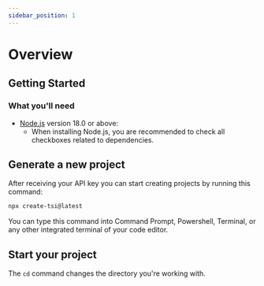 ```yaml
---
sidebar_position: 1
---
```


# Overview

## Getting Started


### What you'll need

- [Node.js](https://nodejs.org/en/download/) version 18.0 or above:
  - When installing Node.js, you are recommended to check all checkboxes related to dependencies.

## Generate a new project

After receiving your API key you can start creating projects by running this command:

```bash
npx create-tsi@latest
```

You can type this command into Command Prompt, Powershell, Terminal, or any other integrated terminal of your code editor.


## Start your project

The `cd` command changes the directory you're working with.